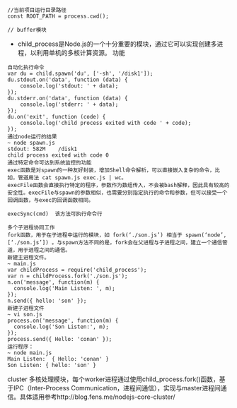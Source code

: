 ```
//当前项目运行目录路径
const ROOT_PATH = process.cwd();
```
```
// buffer模块
```

- child_process是Node.js的一个十分重要的模块，通过它可以实现创建多进程，以利用单机的多核计算资源。
功能
```
自动化执行命令
var du = child.spawn('du', ['-sh', '/disk1']);
du.stdout.on('data', function (data) {
    console.log('stdout: ' + data);
});
du.stderr.on('data', function (data) {
    console.log('stderr: ' + data);
});
du.on('exit', function (code) {
    console.log('child process exited with code ' + code);
});
通过node运行的结果
~ node spawn.js
stdout: 582M    /disk1
child process exited with code 0
通过特定命令可达到系统监控的功能
exec函数是对spawn的一种友好封装，增加Shell命令解析，可以直接嵌入复杂的命令，比如，管道用法 cat spawn.js exec.js | wc。
execFile函数会直接执行特定的程序，参数作为数组传入，不会被bash解释，因此具有较高的安全性。execFile与spawn的参数相似，也需要分别指定执行的命令和参数，但可以接受一个回调函数，与exec的回调函数相同。

execSync(cmd)  该方法可执行命令行
```

```
多个子进程协同工作
fork函数，用于在子进程中运行的模块，如 fork(‘./son.js’) 相当于 spawn(‘node’, [‘./son.js’]) 。与spawn方法不同的是，fork会在父进程与子进程之间，建立一个通信管道，用于进程之间的通信。
新建主进程文件。
~ main.js
var childProcess = require('child_process');
var n = childProcess.fork('./son.js');
n.on('message', function(m) {
  console.log('Main Listen: ', m);
});
n.send({ hello: 'son' });
新建子进程文件
~ vi son.js
process.on('message', function(m) {
  console.log('Son Listen:', m);
});
process.send({ Hello: 'conan' });
运行程序：
~ node main.js
Main Listen:  { Hello: 'conan' }
Son Listen: { hello: 'son' }
```

cluster
多核处理模块，每个worker进程通过使用child_process.fork()函数，基于IPC（Inter-Process Communication，进程间通信），实现与master进程间通信。具体适用参考http://blog.fens.me/nodejs-core-cluster/
